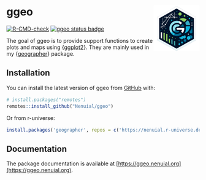 # ggeo <img src="man/figures/logo.png" width="120" align="right"/>

<!-- badges: start -->
[![R-CMD-check](https://github.com/Nenuial/ggeo/actions/workflows/R-CMD-check.yaml/badge.svg)](https://github.com/Nenuial/ggeo/actions/workflows/R-CMD-check.yaml)
[![ggeo status badge](https://nenuial.r-universe.dev/badges/ggeo)](https://nenuial.r-universe.dev/ggeo)
<!-- badges: end -->

The goal of ggeo is to provide support functions to create plots and maps using {[ggplot2](https://ggplot2.tidyverse.org/)}. They are mainly used in my {[geographer](https://github.com/Nenuial/geographer)} package.

## Installation

You can install the latest version of ggeo from [GitHub](https://github.com/) with:

``` r
# install.packages("remotes")
remotes::install_github("Nenuial/ggeo")
```

Or from r-universe:

``` r
install.packages('geographer', repos = c('https://nenuial.r-universe.dev', 'https://cloud.r-project.org'))
```

## Documentation

The package documentation is available at [https://ggeo.nenuial.org](https://ggeo.nenuial.org).
